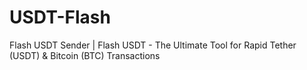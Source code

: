 # USDT-Flash
Flash USDT Sender | Flash USDT - The Ultimate Tool for Rapid Tether (USDT) &amp; Bitcoin (BTC) Transactions
